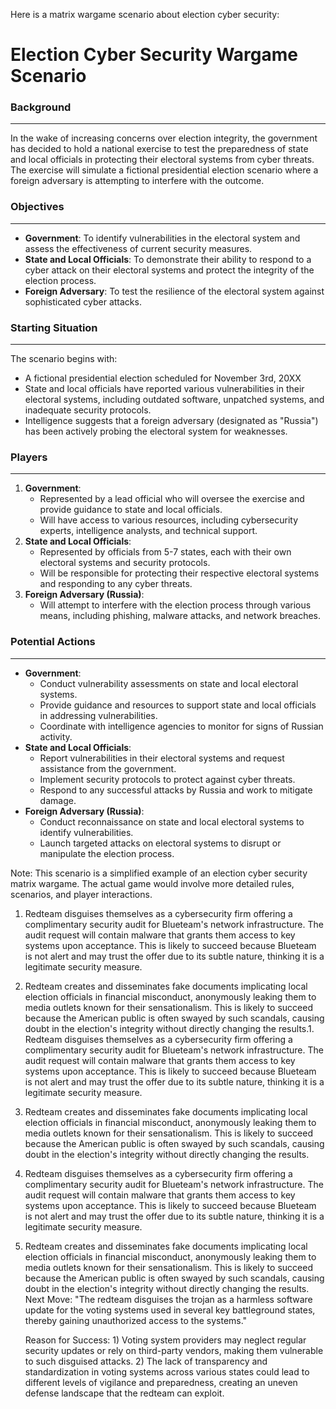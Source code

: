 Here is a matrix wargame scenario about election cyber security:

**Election Cyber Security Wargame Scenario**
=============================================

### Background
------------

In the wake of increasing concerns over election integrity, the government has decided to hold a national exercise to test the preparedness of state and local officials in protecting their electoral systems from cyber threats. The exercise will simulate a fictional presidential election scenario where a foreign adversary is attempting to interfere with the outcome.

### Objectives
------------

* **Government**: To identify vulnerabilities in the electoral system and assess the effectiveness of current security measures.
* **State and Local Officials**: To demonstrate their ability to respond to a cyber attack on their electoral systems and protect the integrity of the election process.
* **Foreign Adversary**: To test the resilience of the electoral system against sophisticated cyber attacks.

### Starting Situation
--------------------

The scenario begins with:

* A fictional presidential election scheduled for November 3rd, 20XX
* State and local officials have reported various vulnerabilities in their electoral systems, including outdated software, unpatched systems, and inadequate security protocols.
* Intelligence suggests that a foreign adversary (designated as "Russia") has been actively probing the electoral system for weaknesses.

### Players
----------

1. **Government**:
	* Represented by a lead official who will oversee the exercise and provide guidance to state and local officials.
	* Will have access to various resources, including cybersecurity experts, intelligence analysts, and technical support.
2. **State and Local Officials**:
	* Represented by officials from 5-7 states, each with their own electoral systems and security protocols.
	* Will be responsible for protecting their respective electoral systems and responding to any cyber threats.
3. **Foreign Adversary (Russia)**:
	* Will attempt to interfere with the election process through various means, including phishing, malware attacks, and network breaches.

### Potential Actions
-------------------

* **Government**:
	+ Conduct vulnerability assessments on state and local electoral systems.
	+ Provide guidance and resources to support state and local officials in addressing vulnerabilities.
	+ Coordinate with intelligence agencies to monitor for signs of Russian activity.
* **State and Local Officials**:
	+ Report vulnerabilities in their electoral systems and request assistance from the government.
	+ Implement security protocols to protect against cyber threats.
	+ Respond to any successful attacks by Russia and work to mitigate damage.
* **Foreign Adversary (Russia)**:
	+ Conduct reconnaissance on state and local electoral systems to identify vulnerabilities.
	+ Launch targeted attacks on electoral systems to disrupt or manipulate the election process.

Note: This scenario is a simplified example of an election cyber security matrix wargame. The actual game would involve more detailed rules, scenarios, and player interactions.
1. Redteam disguises themselves as a cybersecurity firm offering a complimentary security audit for Blueteam's network infrastructure. The audit request will contain malware that grants them access to key systems upon acceptance. This is likely to succeed because Blueteam is not alert and may trust the offer due to its subtle nature, thinking it is a legitimate security measure.

2. Redteam creates and disseminates fake documents implicating local election officials in financial misconduct, anonymously leaking them to media outlets known for their sensationalism. This is likely to succeed because the American public is often swayed by such scandals, causing doubt in the election's integrity without directly changing the results.1. Redteam disguises themselves as a cybersecurity firm offering a complimentary security audit for Blueteam's network infrastructure. The audit request will contain malware that grants them access to key systems upon acceptance. This is likely to succeed because Blueteam is not alert and may trust the offer due to its subtle nature, thinking it is a legitimate security measure.

2. Redteam creates and disseminates fake documents implicating local election officials in financial misconduct, anonymously leaking them to media outlets known for their sensationalism. This is likely to succeed because the American public is often swayed by such scandals, causing doubt in the election's integrity without directly changing the results.
1. Redteam disguises themselves as a cybersecurity firm offering a complimentary security audit for Blueteam's network infrastructure. The audit request will contain malware that grants them access to key systems upon acceptance. This is likely to succeed because Blueteam is not alert and may trust the offer due to its subtle nature, thinking it is a legitimate security measure.

2. Redteam creates and disseminates fake documents implicating local election officials in financial misconduct, anonymously leaking them to media outlets known for their sensationalism. This is likely to succeed because the American public is often swayed by such scandals, causing doubt in the election's integrity without directly changing the results.
 Next Move: "The redteam disguises the trojan as a harmless software update for the voting systems used in several key battleground states, thereby gaining unauthorized access to the systems."

   Reason for Success: 1) Voting system providers may neglect regular security updates or rely on third-party vendors, making them vulnerable to such disguised attacks. 2) The lack of transparency and standardization in voting systems across various states could lead to different levels of vigilance and preparedness, creating an uneven defense landscape that the redteam can exploit.